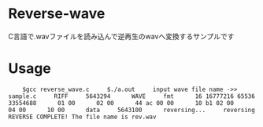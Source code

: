 # Reverse-wave
C言語で.wavファイルを読み込んで逆再生のwavへ変換するサンプルです

# Usage
`    
$gcc reverse_wave.c    
$./a.out    
input wave file name ->> sample.c    
RIFF    
5643294     
WAVE    
fmt     
16 16777216 65536 33554688     
01 00     
02 00     
44 ac 00 00     
10 b1 02 00     
04 00     
10 00     
data    
5643100     
reversing...    
reversing    
REVERSE COMPLETE! The file name is rev.wav    
`
